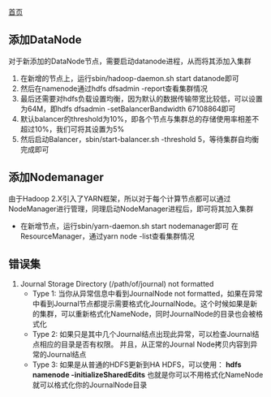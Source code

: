 [首页](index)

## 添加DataNode
对于新添加的DataNode节点，需要启动datanode进程，从而将其添加入集群
1. 在新增的节点上，运行sbin/hadoop-daemon.sh start datanode即可
2. 然后在namenode通过hdfs dfsadmin -report查看集群情况
3. 最后还需要对hdfs负载设置均衡，因为默认的数据传输带宽比较低，可以设置为64M，即hdfs dfsadmin -setBalancerBandwidth 67108864即可
4. 默认balancer的threshold为10%，即各个节点与集群总的存储使用率相差不超过10%，我们可将其设置为5%
5. 然后启动Balancer，sbin/start-balancer.sh -threshold 5，等待集群自均衡完成即可

## 添加Nodemanager
由于Hadoop 2.X引入了YARN框架，所以对于每个计算节点都可以通过NodeManager进行管理，同理启动NodeManager进程后，即可将其加入集群
- 在新增节点，运行sbin/yarn-daemon.sh start nodemanager即可
在ResourceManager，通过yarn node -list查看集群情况

## 错误集
1. Journal Storage Directory (/path/of/journal) not formatted
    - Type 1:
      当你从异常信息中看到JournalNode not formatted，如果在异常中看到Journal节点都提示需要格式化JournalNode。这个时候如果是新的集群，可以重新格式化NameNode，同时JournalNode的目录也会被格式化
    - Type 2:
      如果只是其中几个Journal结点出现此异常，可以检查Journal结点相应的目录是否有权限。
      并且，从正常的Journal Node拷贝内容到异常的Journal结点
    - Type 3:
      如果是从普通的HDFS更新到HA HDFS，可以使用：
      **hdfs namenode -initializeSharedEdits**
      也就是你可以不用格式化NameNode就可以格式化你的JournalNode目录
